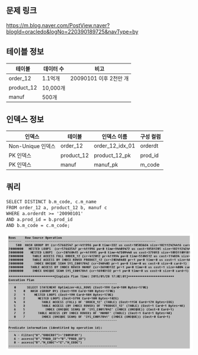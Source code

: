 ## 문제 링크
https://m.blog.naver.com/PostView.naver?blogId=oracledo&logNo=220390189725&navType=by

## 테이블 정보
| 테이블        | 데이터 수   | 비고                |
|------------|---------|-------------------|
| order_12   | 1.1억개   | 20090101 이후 2천만 개 |
| product_12 | 10,000개 |                   |
| manuf      | 500개    |                   |

## 인덱스 정보
| 인덱스            | 테이블        | 인덱스 이름          | 구성 컬럼   |
|----------------|------------|-----------------|---------|
| Non-Unique 인덱스 | order_12   | order_12_idx_01 | orderdt |
| PK 인덱스         | product_12 | product_12_pk   | prod_id |
| PK 인덱스         | manuf      | manuf_pk        | m_code  |

## 쿼리
```
SELECT DISTINCT b.m_code, c.m_name
FROM order_12 a, product_12 b, manuf c
WHERE a.orderdt >= '20090101'
AND a.prod_id = b.prod_id
AND b.m_code = c.m_code;
```
![img.png](img.png)